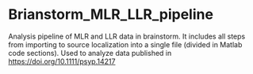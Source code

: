 # Brianstorm_MLR_LLR_pipeline
Analysis pipeline of MLR and LLR data in brainstorm. It includes all steps from importing to source localization into a single file (divided in Matlab code sections). Used to analyze data published in https://doi.org/10.1111/psyp.14217
